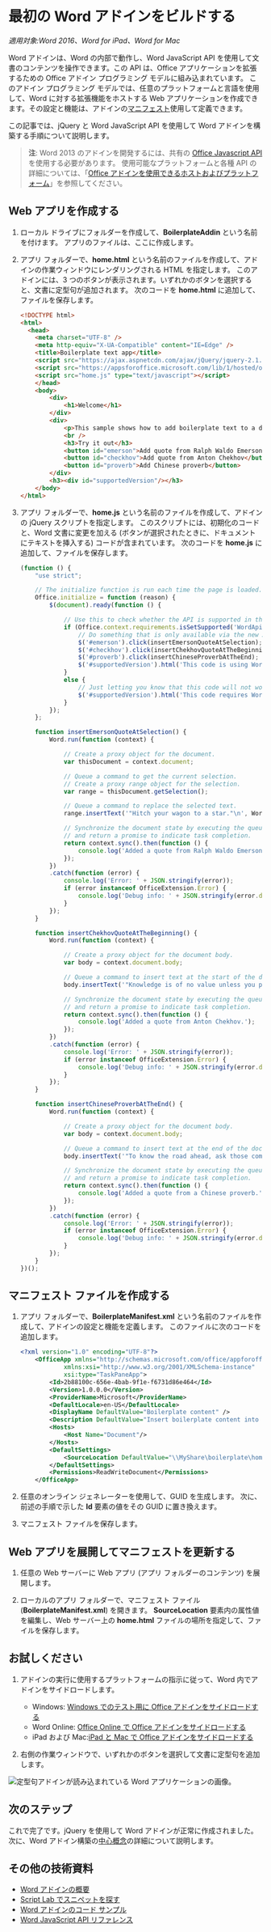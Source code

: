 # <a name="build-your-first-word-add-in"></a>最初の Word アドインをビルドする

_適用対象:Word 2016、Word for iPad、Word for Mac_

Word アドインは、Word の内部で動作し、Word JavaScript API を使用して文書のコンテンツを操作できます。この API は、Office アプリケーションを拡張するための Office アドイン プログラミング モデルに組み込まれています。 このアドイン プログラミング モデルでは、任意のプラットフォームと言語を使用して、Word に対する拡張機能をホストする Web アプリケーションを作成できます。その設定と機能は、アドインの[マニフェスト](../../docs/overview/add-in-manifests.md)使用して定義できます。

この記事では、jQuery と Word JavaScript API を使用して Word アドインを構築する手順について説明します。 

> **注**: Word 2013 のアドインを開発するには、共有の [Office Javascript API]( https://dev.office.com/docs/add-ins/word/word-add-ins-programming-overview#javascript-apis-for-word) を使用する必要があります。 使用可能なプラットフォームと各種 API の詳細については、「[Office アドインを使用できるホストおよびプラットフォーム](https://dev.office.com/add-in-availability)」を参照してください。 

## <a name="create-the-web-app"></a>Web アプリを作成する 

1. ローカル ドライブにフォルダーを作成して、**BoilerplateAddin** という名前を付けます。 アプリのファイルは、ここに作成します。

2. アプリ フォルダーで、**home.html** という名前のファイルを作成して、アドインの作業ウィンドウにレンダリングされる HTML を指定します。 このアドインには、3 つのボタンが表示されます。いずれかのボタンを選択すると、文書に定型句が追加されます。 次のコードを **home.html** に追加して、ファイルを保存します。

    ```html
    <!DOCTYPE html>
    <html>
      <head>
        <meta charset="UTF-8" />
        <meta http-equiv="X-UA-Compatible" content="IE=Edge" />
        <title>Boilerplate text app</title>
        <script src="https://ajax.aspnetcdn.com/ajax/jQuery/jquery-2.1.4.min.js"></script>
        <script src="https://appsforoffice.microsoft.com/lib/1/hosted/office.js" type="text/javascript"></script>
        <script src="home.js" type="text/javascript"></script>
        </head>
        <body>
            <div>
                <h1>Welcome</h1>
            </div>
            <div>
                <p>This sample shows how to add boilerplate text to a document by using the Word JavaScript API.</p>
                <br />
                <h3>Try it out</h3>
                <button id="emerson">Add quote from Ralph Waldo Emerson</button>
                <button id="checkhov">Add quote from Anton Chekhov</button>
                <button id="proverb">Add Chinese proverb</button>
            </div>
            <h3><div id="supportedVersion"/></h3>
        </body>
    </html>
    ```

3. アプリ フォルダーで、**home.js** という名前のファイルを作成して、アドインの jQuery スクリプトを指定します。 このスクリプトには、初期化のコードと、Word 文書に変更を加える (ボタンが選択されたときに、ドキュメントにテキストを挿入する) コードが含まれています。 次のコードを **home.js** に追加して、ファイルを保存します。

    ```javascript
    (function () {
        "use strict";

        // The initialize function is run each time the page is loaded.
        Office.initialize = function (reason) {
            $(document).ready(function () {

                // Use this to check whether the API is supported in the Word client.
                if (Office.context.requirements.isSetSupported('WordApi', 1.1)) {
                    // Do something that is only available via the new APIs
                    $('#emerson').click(insertEmersonQuoteAtSelection);
                    $('#checkhov').click(insertChekhovQuoteAtTheBeginning);
                    $('#proverb').click(insertChineseProverbAtTheEnd);
                    $('#supportedVersion').html('This code is using Word 2016 or greater.');
                }
                else {
                    // Just letting you know that this code will not work with your version of Word.
                    $('#supportedVersion').html('This code requires Word 2016 or greater.');
                }
            });
        };

        function insertEmersonQuoteAtSelection() {
            Word.run(function (context) {

                // Create a proxy object for the document.
                var thisDocument = context.document;

                // Queue a command to get the current selection.
                // Create a proxy range object for the selection.
                var range = thisDocument.getSelection();

                // Queue a command to replace the selected text.
                range.insertText('"Hitch your wagon to a star."\n', Word.InsertLocation.replace);

                // Synchronize the document state by executing the queued commands,
                // and return a promise to indicate task completion.
                return context.sync().then(function () {
                    console.log('Added a quote from Ralph Waldo Emerson.');
                });
            })
            .catch(function (error) {
                console.log('Error: ' + JSON.stringify(error));
                if (error instanceof OfficeExtension.Error) {
                    console.log('Debug info: ' + JSON.stringify(error.debugInfo));
                }
            });
        }

        function insertChekhovQuoteAtTheBeginning() {
            Word.run(function (context) {

                // Create a proxy object for the document body.
                var body = context.document.body;

                // Queue a command to insert text at the start of the document body.
                body.insertText('"Knowledge is of no value unless you put it into practice."\n', Word.InsertLocation.start);

                // Synchronize the document state by executing the queued commands,
                // and return a promise to indicate task completion.
                return context.sync().then(function () {
                    console.log('Added a quote from Anton Chekhov.');
                });
            })
            .catch(function (error) {
                console.log('Error: ' + JSON.stringify(error));
                if (error instanceof OfficeExtension.Error) {
                    console.log('Debug info: ' + JSON.stringify(error.debugInfo));
                }
            });
        }

        function insertChineseProverbAtTheEnd() {
            Word.run(function (context) {

                // Create a proxy object for the document body.
                var body = context.document.body;

                // Queue a command to insert text at the end of the document body.
                body.insertText('"To know the road ahead, ask those coming back."\n', Word.InsertLocation.end);

                // Synchronize the document state by executing the queued commands,
                // and return a promise to indicate task completion.
                return context.sync().then(function () {
                    console.log('Added a quote from a Chinese proverb.');
                });
            })
            .catch(function (error) {
                console.log('Error: ' + JSON.stringify(error));
                if (error instanceof OfficeExtension.Error) {
                    console.log('Debug info: ' + JSON.stringify(error.debugInfo));
                }
            });
        }
    })();
    ```

## <a name="create-the-manifest-file"></a>マニフェスト ファイルを作成する

1. アプリ フォルダーで、**BoilerplateManifest.xml** という名前のファイルを作成して、アドインの設定と機能を定義します。 このファイルに次のコードを追加します。 

    ```xml
    <?xml version="1.0" encoding="UTF-8"?>
        <OfficeApp xmlns="http://schemas.microsoft.com/office/appforoffice/1.1"
                xmlns:xsi="http://www.w3.org/2001/XMLSchema-instance"
                xsi:type="TaskPaneApp">
            <Id>2b88100c-656e-4bab-9f1e-f6731d86e464</Id>
            <Version>1.0.0.0</Version>
            <ProviderName>Microsoft</ProviderName>
            <DefaultLocale>en-US</DefaultLocale>
            <DisplayName DefaultValue="Boilerplate content" />
            <Description DefaultValue="Insert boilerplate content into a Word document." />
            <Hosts>
                <Host Name="Document"/>
            </Hosts>
            <DefaultSettings>
                <SourceLocation DefaultValue="\\MyShare\boilerplate\home.html" />
            </DefaultSettings>
            <Permissions>ReadWriteDocument</Permissions>
        </OfficeApp>
    ```

2. 任意のオンライン ジェネレーターを使用して、GUID を生成します。 次に、前述の手順で示した **Id** 要素の値をその GUID に置き換えます。

3. マニフェスト ファイルを保存します。

## <a name="deploy-the-web-app-and-update-the-manifest"></a>Web アプリを展開してマニフェストを更新する

1. 任意の Web サーバーに Web アプリ (アプリ フォルダーのコンテンツ) を展開します。

2. ローカルのアプリ フォルダーで、マニフェスト ファイル (**BoilerplateManifest.xml**) を開きます。 **SourceLocation** 要素内の属性値を編集し、Web サーバー上の **home.html** ファイルの場所を指定して、ファイルを保存します。

## <a name="try-it-out"></a>お試しください

1. アドインの実行に使用するプラットフォームの指示に従って、Word 内でアドインをサイドロードします。

    - Windows: [Windows でのテスト用に Office アドインをサイドロードする](../testing/create-a-network-shared-folder-catalog-for-task-pane-and-content-add-ins.md)
    - Word Online: [Office Online で Office アドインをサイドロードする](../testing/sideload-office-add-ins-for-testing.md#sideload-an-office-add-in-on-office-online)
    - iPad および Mac:[iPad と Mac で Office アドインをサイドロードする](../testing/sideload-an-office-add-in-on-ipad-and-mac.md)

2. 右側の作業ウィンドウで、いずれかのボタンを選択して文書に定型句を追加します。

![定型句アドインが読み込まれている Word アプリケーションの画像。](../../images/boilerplateAddin.png)

## <a name="next-steps"></a>次のステップ

これで完了です。jQuery を使用して Word アドインが正常に作成されました。 次に、Word アドイン構築の[中心概念](word-add-ins-programming-overview.md)の詳細について説明します。

## <a name="additional-resources"></a>その他の技術資料

* [Word アドインの概要](word-add-ins-programming-overview.md)
* [Script Lab でスニペットを探す](https://store.office.com/en-001/app.aspx?assetid=WA104380862&ui=en-US&rs=en-001&ad=US&appredirect=false)
* [Word アドインのコード サンプル](http://dev.office.com/code-samples#?filters=word,office%20add-ins)
* [Word JavaScript API リファレンス](../../reference/word/word-add-ins-reference-overview.md)
